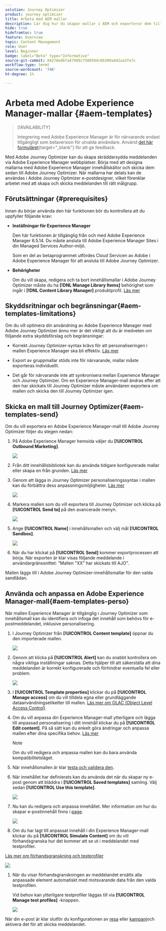 ```yaml
---
solution: Journey Optimizer
product: journey optimizer
title: Arbeta med AEM mallar
description: Lär dig hur du skapar mallar i AEM och exporterar dem till Journey Optimizer
hide: true
hidefromtoc: true
feature: Overview
topic: Content Management
role: User
level: Beginner
badge: label="Beta" type="Informative"
source-git-commit: 84278edbfa479d9c7588594c0b389a442aa3fe7c
workflow-type: tm+mt
source-wordcount: '746'
ht-degree: 1%

---
```


# Arbeta med Adobe Experience Manager-mallar {#aem-templates}

>[!AVAILABILITY]
>
>Integrering med Adobe Experience Manager är för närvarande endast tillgängligt som betaversion för utvalda användare.
> Använd [det här formuläret](https://forms.office.com/pages/responsepage.aspx?id=Wht7-jR7h0OUrtLBeN7O4Wf0cbVTQ3tCpW_unE-w8-JUN1FaNlAzNkhPSUdaSkJXVFRCNTRJNVRFSy4u){target="_blank"} för att ge feedback.

Med Adobe Journey Optimizer kan du skapa skräddarsydda meddelanden via Adobe Experience Manager webbplatser. Börja med att designa mallarna med Adobe Experience Manager innehållskällor och skicka dem sedan till Adobe Journey Optimizer. När mallarna har delats kan de användas i Adobe Journey Optimizer e-postdesigner, vilket förenklar arbetet med att skapa och skicka meddelanden till rätt målgrupp.

## Förutsättningar {#prerequisites}

Innan du börjar använda den här funktionen bör du kontrollera att du uppfyller följande krav:

* **Inställningar för Experience Manager**

   Den här funktionen är tillgänglig från och med Adobe Experience Manager 6.5.14. Du måste ansluta till Adobe Experience Manager Sites i din Managed Services Author-miljö.

   Som en del av betaprogrammet utfördes Cloud Servicen av Adobe i Adobe Experience Manager för att ansluta till Adobe Journey Optimizer.

* **Behörigheter**

   Om du vill skapa, redigera och ta bort innehållsmallar i Adobe Journey Optimizer måste du ha **[!DNL Manage Library Items]** behörighet som ingår i **[!DNL Content Library Manager]** produktprofil. [Läs mer](../administration/ootb-product-profiles.md#content-library-manager)

## Skyddsritningar och begränsningar{#aem-templates-limitations}

Om du vill optimera din användning av Adobe Experience Manager med Adobe Journey Optimizer ännu mer är det viktigt att du är medveten om följande extra skyddsförslag och begränsningar:

* Korrekt Journey Optimizer-syntax krävs för att personaliseringen i mallen Experience Manager ska bli effektiv. [Läs mer](../personalization/personalization-syntax.md)

* Export av gruppmallar stöds inte för närvarande, mallar måste exporteras individuellt.

* Det går för närvarande inte att synkronisera mellan Experience Manager och Journey Optimizer. Om en Experience Manager-mall ändras efter att den har skickats till Journey Optimizer måste användaren exportera om mallen och skicka den till Journey Optimizer igen.

## Skicka en mall till Journey Optimizer{#aem-templates-send}

Om du vill exportera en Adobe Experience Manager-mall till Adobe Journey Optimizer följer du stegen nedan:

1. På Adobe Experience Manager hemsida väljer du **[!UICONTROL Outbound Marketing]**.

   ![](assets/aem-outbound-menu.png)

1. Från ditt innehållsbibliotek kan du använda tidigare konfigurerade mallar eller skapa en från grunden. [Läs mer](https://experienceleague.adobe.com/docs/experience-manager-65/authoring/authoring/managing-pages.html?lang=en#creating-a-new-page)

1. Genom att lägga in Journey Optimizer personaliseringssyntax i mallen kan du förbättra dess anpassningsmöjligheter. [Läs mer](../personalization/personalization-syntax.md)

   ![](assets/aem_ajo_4.png)

1. Markera mallen som du vill exportera till Journey Optimizer och klicka på **[!UICONTROL Send to]** på den avancerade menyn.

   ![](assets/aem-advanced-menu.png)

1. Ange **[!UICONTROL Name]** i innehållsmallen och välj mål **[!UICONTROL Sandbox]**.

   ![](assets/aem-send-template-settings.png)

1. När du har klickat på **[!UICONTROL Send]** kommer exportprocessen att börja. När exporten är klar visas följande meddelande i användargränssnittet: &quot;Mallen &quot;XX&quot; har skickats till AJO&quot;.

Mallen läggs till i Adobe Journey Optimizer-innehållsmallar för den valda sandlådan.

## Använda och anpassa en Adobe Experience Manager-mall{#aem-templates-perso}

När mallen Experience Manager är tillgänglig i Journey Optimizer som innehållsmall kan du identifiera och infoga det innehåll som behövs för e-postmeddelandet, inklusive personalisering.

1. I Journey Optimizer från **[!UICONTROL Content template]** öppnar du den importerade mallen.

   ![](assets/aem_ajo_1.png)

1. Genom att klicka på **[!UICONTROL Alert]** kan du snabbt kontrollera om några viktiga inställningar saknas. Detta hjälper till att säkerställa att dina meddelanden är korrekt konfigurerade och förhindrar eventuella fel eller problem.

   ![](assets/aem_ajo_2.png)

1. I **[!UICONTROL Template properties]** klickar du på **[!UICONTROL Manage access]** om du vill tilldela egna eller grundläggande dataanvändningsetiketter till mallen. [Läs mer om OLAC (Object Level Access Control)](../administration/object-based-access.md)

1. Om du vill anpassa din Experience Manager-mall ytterligare och lägga till anpassad personalisering i ditt innehåll klickar du på **[!UICONTROL Edit content]**. På så sätt kan du enkelt göra ändringar och anpassa mallen efter dina specifika behov. [Läs mer](get-started-email-design.md)

   >[!NOTE]
   >
   > Om du vill redigera och anpassa mallen kan du bara använda kompatibilitetsläget.

1. När innehållsmallen är klar [testa och validera den](content-templates.md#test-template).

1. När innehållet har definierats kan du använda det när du skapar ny e-post genom att bläddra i **[!UICONTROL Saved templates]** samling. Välj sedan **[!UICONTROL Use this template]**.

   ![](assets/aem_ajo_3.png)

1. Nu kan du redigera och anpassa innehållet. Mer information om hur du skapar e-postinnehåll finns i [page](content-from-scratch.md).

   ![](assets/aem_ajo_5.png)

1. Om du har lagt till anpassat innehåll i din Experience Manager-mall klickar du på **[!UICONTROL Simulate Content]** om du vill förhandsgranska hur det kommer att se ut i meddelandet med testprofiler.

[Läs mer om förhandsgranskning och testprofiler](../email/preview.md)

   ![](assets/aem_ajo_6.png)

1. När du visar förhandsgranskningen av meddelandet ersätts alla anpassade element automatiskt med motsvarande data från den valda testprofilen.

   Vid behov kan ytterligare testprofiler läggas till via **[!UICONTROL Manage test profiles]** -knappen.

   ![](assets/aem_ajo_7.png)

När din e-post är klar slutför du konfigurationen av [resa](../building-journeys/journey-gs.md) eller [kampanj](../campaigns/create-campaign.md)och aktivera det för att skicka meddelandet.
